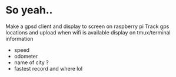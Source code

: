 # So yeah..

Make a gpsd client and display to screen on raspberry pi
Track gps locations and upload when wifi is available
display on tmux/terminal information  
  - speed
  - odometer
  - name of city ?
  - fastest record and where lol

